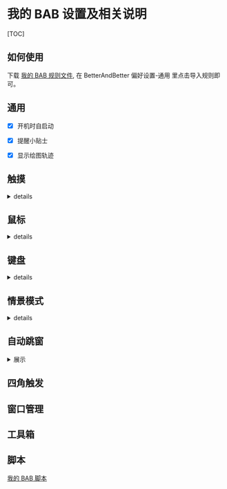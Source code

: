 # 我的 BAB 设置及相关说明

[TOC]

## 如何使用

下载 [我的 BAB 规则文件](https://raw.githubusercontent.com/suliveevil/BetterAndBetter/master/resources/BAB.plist), 在 BetterAndBetter 偏好设置-通用 里点击导入规则即可。

## 通用

-[x] 开机时自启动

-[x] 提醒小贴士

-[x] 显示绘图轨迹



## 触摸

<details>
<summary>details</summary>

| 适用范围 | 有效性 | 修饰键 | 手势 | 动作类型 | 执行动作  | 备注 |
| --- | ------ | ------ | -------- | --- | ----- | --- |
| 所有应用程序 | 1 | | 向左/向右**手势绘图**画直线 | 快捷键 | 转到上一/下一桌面 | 两个手势需单独设置 |
|  |  | |  | |  |  |
|  |  | |  | |  |  |
|  |  | |  | |  |  |
| Safari | 1      |        | 四指重压 | 快捷键 | 执行动作 <kbd>⌘</kbd> <kbd>W</kbd> |  |
|  |  | |  | |  |  |
|  |  | |  | |  |  |
|  |  | |  | |  |  |
|  |  | |  | |  |  |

</details>


## 鼠标

<details>
<summary>details</summary>

| 适用范围 | 有效性 | 修饰键 | 手势 | 动作类型 | 执行动作  | 备注 |
| --- | ------ | ------ | -------- | --- | ----- | --- |
| 所有应用程序 | 1 | | 向左/向右**手势绘图**画直线 | 快捷键 | 转到上一/下一桌面 | 两个手势需单独设置 |
|  |  | |  | |  |  |
|  |  | |  | |  |  |
|  |  | |  | |  |  |
|              |        |        |                             |          |                   |  |
|  |  | |  | |  |  |
|  |  | |  | |  |  |
|  |  | |  | |  |  |
|  |  | |  | |  |  |

</details>

## 键盘

<details>
<summary>details</summary>

| 适用范围 | 有效性 | 快捷键 | 动作类型 | 执行动作  | 备注 |
| ------| ------ | ------ | --------| ----- | --- |
| | 1 |  <kbd>⇧</kbd> <kbd>⌘</kbd> <kbd>X</kbd>| 预设 | 长截图 | 工具箱模块里的长截图功能 |
| | 1 | <kbd>⌥</kbd> <kbd>⌘</kbd> <kbd>B</kbd>| 预设 | 打开/关闭剪切板管理 |  |
| | 0 |  <kbd>⌃</kbd> <kbd>⌥</kbd> <kbd>⌘</kbd> <kbd>←</kbd>| 预设 | 窗口吸附在左边 | 激活(frontmost)的窗口吸附在左边 |
| | 0 |  <kbd>⌃</kbd> <kbd>⌥</kbd> <kbd>⌘</kbd> <kbd>→</kbd>| 预设 | 窗口吸附在右边 | 激活(frontmost)的窗口吸附在右边 |
| |  |  | |  | |
| |  |  | |  | |
| |  |  | |  | |
| |  |  | |  | |

</details>



## 情景模式

<details>
<summary>details</summary>

| 有效性 | 事件 | 动作类型 | 执行动作  | 备注 |
| ------ | ------ | --------| ----- | --- |
|  | |  | |  |
|  | |  | |  |
|  | |  | |  |
|  | |  | |  |
|  | |  | |  |
|  | |  | |  |
|  | |  | |  |
|  | |  | |  |

</details>

## 自动跳窗

<details>
<summary>展示</summary>

| 文本跳窗 | 文件跳窗 |
| ------ | ------ |
| <p float="left">  <bt><img src='https://github.com/suliveevil/BetterAndBetter/blob/master/resources/文本跳窗-展示.png' width="500"/>  </p> | <p float="left">  <bt><img src='https://github.com/suliveevil/BetterAndBetter/blob/master/resources/文件跳窗-展示.png' width="300"/>  </p> |

</details>


## 四角触发

## 窗口管理



## 工具箱

## 脚本

[我的 BAB 脚本](https://github.com/suliveevil/BetterAndBetter/tree/master/AppleScript)

